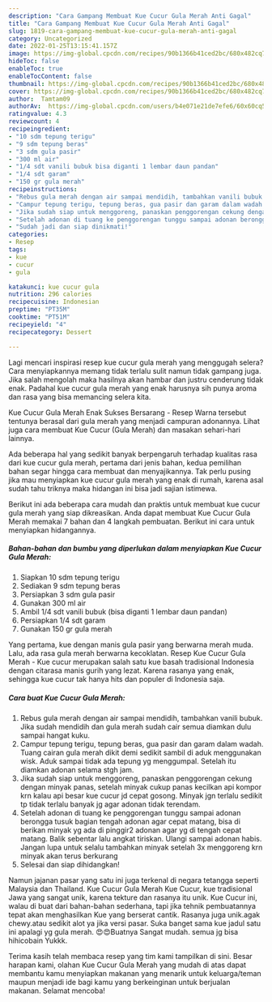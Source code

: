 ```yaml
---
description: "Cara Gampang Membuat Kue Cucur Gula Merah Anti Gagal"
title: "Cara Gampang Membuat Kue Cucur Gula Merah Anti Gagal"
slug: 1819-cara-gampang-membuat-kue-cucur-gula-merah-anti-gagal
category: Uncategorized
date: 2022-01-25T13:15:41.157Z
image: https://img-global.cpcdn.com/recipes/90b1366b41ced2bc/680x482cq70/kue-cucur-gula-merah-foto-resep-utama.jpg
hideToc: false
enableToc: true
enableTocContent: false
thumbnail: https://img-global.cpcdn.com/recipes/90b1366b41ced2bc/680x482cq70/kue-cucur-gula-merah-foto-resep-utama.jpg
cover: https://img-global.cpcdn.com/recipes/90b1366b41ced2bc/680x482cq70/kue-cucur-gula-merah-foto-resep-utama.jpg
author:  Tamtam09
authorAv:  https://img-global.cpcdn.com/users/b4e071e21de7efe6/60x60cq50/avatar.jpg
ratingvalue: 4.3
reviewcount: 4
recipeingredient:
- "10 sdm tepung terigu"
- "9 sdm tepung beras"
- "3 sdm gula pasir"
- "300 ml air"
- "1/4 sdt vanili bubuk bisa diganti 1 lembar daun pandan"
- "1/4 sdt garam"
- "150 gr gula merah"
recipeinstructions:
- "Rebus gula merah dengan air sampai mendidih, tambahkan vanili bubuk. Jika sudah mendidih dan gula merah sudah cair semua diamkan dulu sampai hangat kuku."
- "Campur tepung terigu, tepung beras, gua pasir dan garam dalam wadah. Tuang cairan gula merah dikit demi sedikit sambil di aduk menggunakan wisk. Aduk sampai tidak ada tepung yg menggumpal. Setelah itu diamkan adonan selama stgh jam."
- "Jika sudah siap untuk menggoreng, panaskan penggorengan cekung dengan minyak panas, setelah minyak cukup panas kecilkan api kompor krn kalau api besar kue cucur jd cepat gosong. Minyak jgn terlalu sedikit tp tidak terlalu banyak jg agar adonan tidak terendam."
- "Setelah adonan di tuang ke penggorengan tunggu sampai adonan berongga tusuk bagian tengah adonan agar cepat matang, bisa di berikan minyak yg ada di pinggir2 adonan agar yg di tengah cepat matang. Balik sebentar lalu angkat tiriskan. Ulangi sampai adonan habis. Jangan lupa untuk selalu tambahkan minyak setelah 3x menggoreng krn minyak akan terus berkurang"
- "Sudah jadi dan siap dinikmati!"
categories:
- Resep
tags:
- kue
- cucur
- gula

katakunci: kue cucur gula 
nutrition: 296 calories
recipecuisine: Indonesian
preptime: "PT35M"
cooktime: "PT51M"
recipeyield: "4"
recipecategory: Dessert

---
```



Lagi mencari inspirasi resep kue cucur gula merah yang menggugah selera? Cara menyiapkannya memang tidak terlalu sulit namun tidak gampang juga. Jika salah mengolah maka hasilnya akan hambar dan justru cenderung tidak enak. Padahal kue cucur gula merah yang enak harusnya sih punya aroma dan rasa yang bisa memancing selera kita.


Kue Cucur Gula Merah Enak Sukses Bersarang - Resep Warna tersebut tentunya berasal dari gula merah yang menjadi campuran adonannya. Lihat juga cara membuat Kue Cucur (Gula Merah) dan masakan sehari-hari lainnya.

Ada beberapa hal yang sedikit banyak berpengaruh terhadap kualitas rasa dari kue cucur gula merah, pertama dari jenis bahan, kedua pemilihan bahan segar hingga cara membuat dan menyajikannya. Tak perlu pusing jika mau menyiapkan kue cucur gula merah yang enak di rumah, karena asal sudah tahu triknya maka hidangan ini bisa jadi sajian istimewa.


Berikut ini ada beberapa cara mudah dan praktis untuk membuat kue cucur gula merah yang siap dikreasikan. Anda dapat membuat Kue Cucur Gula Merah memakai 7 bahan dan 4 langkah pembuatan. Berikut ini cara untuk menyiapkan hidangannya.

<!--inarticleads1-->

##### Bahan-bahan dan bumbu yang diperlukan dalam menyiapkan Kue Cucur Gula Merah:

1. Siapkan 10 sdm tepung terigu
1. Sediakan 9 sdm tepung beras
1. Persiapkan 3 sdm gula pasir
1. Gunakan 300 ml air
1. Ambil 1/4 sdt vanili bubuk (bisa diganti 1 lembar daun pandan)
1. Persiapkan 1/4 sdt garam
1. Gunakan 150 gr gula merah


Yang pertama, kue dengan manis gula pasir yang berwarna merah muda. Lalu, ada rasa gula merah berwarna kecoklatan. Resep Kue Cucur Gula Merah - Kue cucur merupakan salah satu kue basah tradisional Indonesia dengan citarasa manis gurih yang lezat. Karena rasanya yang enak, sehingga kue cucur tak hanya hits dan populer di Indonesia saja. 

<!--inarticleads2-->

##### Cara buat Kue Cucur Gula Merah:

1. Rebus gula merah dengan air sampai mendidih, tambahkan vanili bubuk. Jika sudah mendidih dan gula merah sudah cair semua diamkan dulu sampai hangat kuku.
1. Campur tepung terigu, tepung beras, gua pasir dan garam dalam wadah. Tuang cairan gula merah dikit demi sedikit sambil di aduk menggunakan wisk. Aduk sampai tidak ada tepung yg menggumpal. Setelah itu diamkan adonan selama stgh jam.
1. Jika sudah siap untuk menggoreng, panaskan penggorengan cekung dengan minyak panas, setelah minyak cukup panas kecilkan api kompor krn kalau api besar kue cucur jd cepat gosong. Minyak jgn terlalu sedikit tp tidak terlalu banyak jg agar adonan tidak terendam.
1. Setelah adonan di tuang ke penggorengan tunggu sampai adonan berongga tusuk bagian tengah adonan agar cepat matang, bisa di berikan minyak yg ada di pinggir2 adonan agar yg di tengah cepat matang. Balik sebentar lalu angkat tiriskan. Ulangi sampai adonan habis. Jangan lupa untuk selalu tambahkan minyak setelah 3x menggoreng krn minyak akan terus berkurang
1. Selesai dan siap dihidangkan!

Namun jajanan pasar yang satu ini juga terkenal di negara tetangga seperti Malaysia dan Thailand. Kue Cucur Gula Merah Kue Cucur, kue tradisional Jawa yang sangat unik, karena tekture dan rasanya itu unik. Kue Cucur ini, walau di buat dari bahan-bahan sederhana, tapi jika tehnik pembuatannya tepat akan menghasilkan Kue yang berserat cantik. Rasanya juga unik.agak chewy.atau sedikit alot ya jika versi pasar. Suka banget sama kue jadul satu ini apalagi yg gula merah. 😍😍Buatnya Sangat mudah. semua jg bisa hihicobain Yukkk. 

Terima kasih telah membaca resep yang tim kami tampilkan di sini. Besar harapan kami, olahan Kue Cucur Gula Merah yang mudah di atas dapat membantu kamu menyiapkan makanan yang menarik untuk keluarga/teman maupun menjadi ide bagi kamu yang berkeinginan untuk berjualan makanan. Selamat mencoba!
